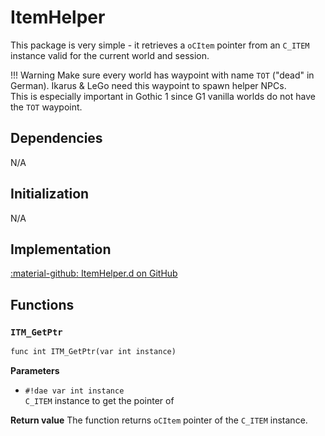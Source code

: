 # ItemHelper
This package is very simple - it retrieves a `oCItem` pointer from an `C_ITEM` instance valid for the current world and session.

!!! Warning
    Make sure every world has waypoint with name `TOT` ("dead" in German). Ikarus & LeGo need this waypoint to spawn helper NPCs.  
    This is especially important in Gothic 1 since G1 vanilla worlds do not have the `TOT` waypoint.

## Dependencies
N/A

## Initialization
N/A

## Implementation
[:material-github: ItemHelper.d on GitHub](https://github.com/Lehona/LeGo/blob/dev/ItemHelper.d)

## Functions

### `ITM_GetPtr`
```dae
func int ITM_GetPtr(var int instance)
```
**Parameters**

- `#!dae var int instance`  
    `C_ITEM` instance to get the pointer of

**Return value**
The function returns `oCItem` pointer of the `C_ITEM` instance.
